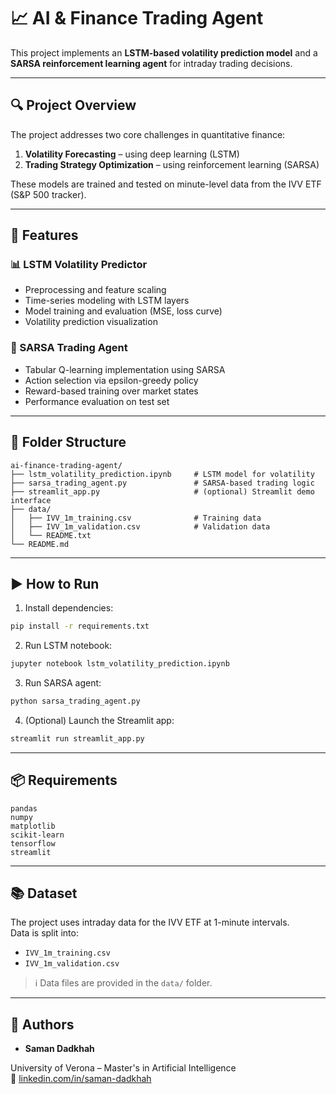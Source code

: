 # 📈 AI & Finance Trading Agent

This project implements an **LSTM-based volatility prediction model** and a **SARSA reinforcement learning agent** for intraday trading decisions.

---

## 🔍 Project Overview

The project addresses two core challenges in quantitative finance:

1. **Volatility Forecasting** – using deep learning (LSTM)
2. **Trading Strategy Optimization** – using reinforcement learning (SARSA)

These models are trained and tested on minute-level data from the IVV ETF (S&P 500 tracker).

---

## 🚀 Features

### 📊 LSTM Volatility Predictor
- Preprocessing and feature scaling
- Time-series modeling with LSTM layers
- Model training and evaluation (MSE, loss curve)
- Volatility prediction visualization

### 🤖 SARSA Trading Agent
- Tabular Q-learning implementation using SARSA
- Action selection via epsilon-greedy policy
- Reward-based training over market states
- Performance evaluation on test set

---

## 📁 Folder Structure

```
ai-finance-trading-agent/
├── lstm_volatility_prediction.ipynb     # LSTM model for volatility
├── sarsa_trading_agent.py               # SARSA-based trading logic
├── streamlit_app.py                     # (optional) Streamlit demo interface
├── data/
│   ├── IVV_1m_training.csv              # Training data
│   ├── IVV_1m_validation.csv            # Validation data
│   └── README.txt
└── README.md
```

---

## ▶️ How to Run

1. Install dependencies:
```bash
pip install -r requirements.txt
```

2. Run LSTM notebook:
```bash
jupyter notebook lstm_volatility_prediction.ipynb
```

3. Run SARSA agent:
```bash
python sarsa_trading_agent.py
```

4. (Optional) Launch the Streamlit app:
```bash
streamlit run streamlit_app.py
```

---

## 📦 Requirements

```
pandas
numpy
matplotlib
scikit-learn
tensorflow
streamlit
```

---

## 📚 Dataset

The project uses intraday data for the IVV ETF at 1-minute intervals.  
Data is split into:

- `IVV_1m_training.csv`
- `IVV_1m_validation.csv`

> ℹ️ Data files are provided in the `data/` folder.

---

## 👤 Authors

- **Saman Dadkhah**

University of Verona – Master's in Artificial Intelligence  
🔗 [linkedin.com/in/saman-dadkhah](https://www.linkedin.com/in/saman-dadkhah/)

